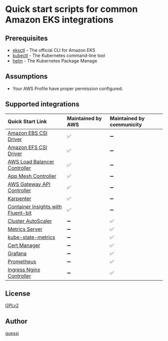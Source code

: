 # Quick start scripts for common Amazon EKS integrations

## Prerequisites

- [eksctl](https://eksctl.io/) - The official CLI for Amazon EKS
- [kubectl](https://kubernetes.io/docs/tasks/tools/) - The Kubernetes command-line tool
- [helm](https://helm.sh/) - The Kubernetes Package Manage

## Assumptions

- Your AWS Profile have proper permission configured.

## Supported integrations

| Quick Start Link                                                                  | Maintained by AWS        | Maintained by communicity |
|:----------------------------------------------------------------------------------|:-------------------------|:--------------------------|
| [Amazon EBS CSI Driver](./scripts/aws-ebs-csi-driver)                             | :white_check_mark:       | :heavy_minus_sign:        | 
| [Amazon EFS CSI Driver](./scripts/aws-efs-csi-driver)                             | :white_check_mark:       | :heavy_minus_sign:        | 
| [AWS Load Balancer Controller](./scripts/aws-load-balancer-controller)            | :white_check_mark:       | :heavy_minus_sign:        | 
| [App Mesh Controller](./scripts/appmesh-controller)                               | :white_check_mark:       | :heavy_minus_sign:        | 
| [AWS Gateway API Controller](./scripts/aws-gateway-api-controller)                | :white_check_mark:       | :heavy_minus_sign:        | 
| [Karpenter](./scripts/karpenter)                                                  | :white_check_mark:       | :heavy_minus_sign:        | 
| [Container Insights with Fluent-bit](./scripts/container-insights-with-fluentBit) | :white_check_mark:       | :heavy_minus_sign:        | 
| [Cluster AutoScaler](./scripts/cluster-autoscaler)                                | :heavy_minus_sign:       | :white_check_mark:        |
| [Metrics Server](./scripts/metrics-server)                                        | :heavy_minus_sign:       | :white_check_mark:        |
| [kube-state-metrics](./scripts/kube-state-metrics)                                | :heavy_minus_sign:       | :white_check_mark:        |
| [Cert Manager](./scripts/cert-manager)                                            | :heavy_minus_sign:       | :white_check_mark:        |
| [Grafana](./scripts/grafana)                                                      | :heavy_minus_sign:       | :white_check_mark:        |
| [Prometheus](./scripts/prometheus)                                                | :heavy_minus_sign:       | :white_check_mark:        |
| [Ingress Nginx Controller](./scripts/ingress-nginx-controller)                    | :heavy_minus_sign:       | :white_check_mark:        |

## License

[GPLv2](LICENSE)

## Author

[guessi](https://github.com/guessi)
